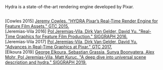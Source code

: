 ## 
Hydra is a state-of-the-art rendering engine developed by Pixar.  

##
\[Cowles 2015\] [Jeremy Cowles. "HYDRA Pixar’s Real-Time Render Engine for Feature Film Assets." GTC 2015.](http://on-demand.gputechconf.com/gtc/2015/presentation/S5327-Jeremy-Cowles.pdf)  
\[Jeremias-Vila 2016\] [Pol Jeremias-Vila, Dirk Van Gelder, David Yu. "Real-Time Graphics for Feature Film Production." SIGGRAPH 2016.](https://on-demand.gputechconf.com/siggraph/2016/presentation/sig1608-pol-jememias-dirk-van-gelder-david-yu-real-time-graphics-pixar.pdf)  
\[Jeremias-Vila 2017\] [Pol Jeremias-Vila, Dirk Van Gelder, David Yu. "Advances in Real-Time Graphics at Pixar." GTC 2017.](http://on-demand.gputechconf.com/gtc/2017/video/s7482-david-yu-advances-in-real-time-graphics-at-pixar_POLJEREMIASVILA_1.mp4)  
\[Elkoura 2019\] [George Elkoura, Sebastian Grassia, Sunya Boonyatera, Alex Mohr, Pol Jeremias-Vila, Matt Kuruc. "A deep dive into universal scene description and hydra." SIGGRAPH 2019.](http://graphics.pixar.com/usd/files/Siggraph2019_Hydra.pdf)  
